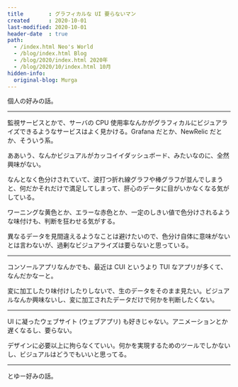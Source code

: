 ```yaml
---
title        : グラフィカルな UI 要らないマン
created      : 2020-10-01
last-modified: 2020-10-01
header-date  : true
path:
  - /index.html Neo's World
  - /blog/index.html Blog
  - /blog/2020/index.html 2020年
  - /blog/2020/10/index.html 10月
hidden-info:
  original-blog: Murga
---
```


個人の好みの話。

---

監視サービスとかで、サーバの CPU 使用率なんかがグラフィカルにビジュアライズできるようなサービスはよく見かける。Grafana だとか、NewRelic だとか、そういう系。

ああいう、なんかビジュアルがカッコイイダッシュボード、みたいなのに、全然興味がない。

なんとなく色分けされていて、波打つ折れ線グラフや棒グラフが並んでしまうと、何だかそれだけで満足してしまって、肝心のデータに目がいかなくなる気がしている。

ワーニングな黄色とか、エラーな赤色とか、一定のしきい値で色分けされるような味付けも、判断を狂わせる気がする。

異なるデータを見間違えるようなことは避けたいので、色分け自体に意味がないとは言わないが、過剰なビジュアライズは要らないと思っている。

---

コンソールアプリなんかでも、最近は CUI というより TUI なアプリが多くて、なんだかなーと。

変に加工したり味付けしたりしないで、生のデータをそのまま見たい。ビジュアルなんか興味ないし、変に加工されたデータだけで何かを判断したくない。

---

UI に凝ったウェブサイト (ウェブアプリ) も好きじゃない。アニメーションとか遅くなるし、要らない。

デザインに必要以上に拘らなくていい。何かを実現するためのツールでしかないし、ビジュアルはどうでもいいと思ってる。

---

とゆー好みの話。

